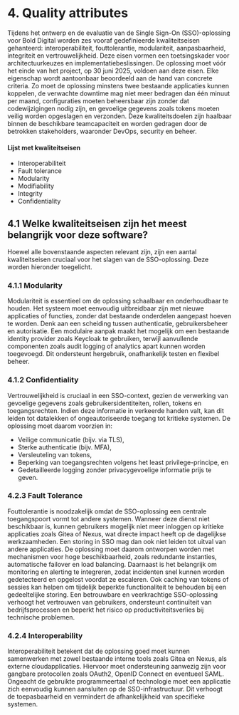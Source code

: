 # 4. Quality attributes
Tijdens het ontwerp en de evaluatie van de Single Sign-On (SSO)-oplossing voor Bold Digital worden zes vooraf gedefinieerde kwaliteitseisen gehanteerd:
interoperabiliteit, fouttolerantie, modulariteit, aanpasbaarheid, integriteit en vertrouwelijkheid.
Deze eisen vormen een toetsingskader voor architectuurkeuzes en implementatiebeslissingen.
De oplossing moet vóór het einde van het project, op 30 juni 2025, voldoen aan deze eisen.
Elke eigenschap wordt aantoonbaar beoordeeld aan de hand van concrete criteria.
Zo moet de oplossing minstens twee bestaande applicaties kunnen koppelen, de verwachte downtime mag niet meer bedragen dan één minuut per maand, configuraties moeten beheersbaar zijn zonder dat codewijzigingen nodig zijn, en gevoelige gegevens zoals tokens moeten veilig worden opgeslagen en verzonden.
Deze kwaliteitsdoelen zijn haalbaar binnen de beschikbare teamcapaciteit en worden gedragen door de betrokken stakeholders, waaronder DevOps, security en beheer.

#### Lijst met kwaliteitseisen
- Interoperabiliteit
- Fault tolerance
- Modularity
- Modifiability
- Integrity
- Confidentiality

## 4.1 Welke kwaliteitseisen zijn het meest belangrijk voor deze software?
Hoewel alle bovenstaande aspecten relevant zijn, zijn een aantal kwaliteitseisen cruciaal voor het slagen van de SSO-oplossing. Deze worden hieronder toegelicht.

### 4.1.1 Modularity
Modulariteit is essentieel om de oplossing schaalbaar en onderhoudbaar te houden. Het systeem moet eenvoudig uitbreidbaar zijn met nieuwe applicaties of functies, zonder dat bestaande onderdelen aangepast hoeven te worden. Denk aan een scheiding tussen authenticatie, gebruikersbeheer en autorisatie.
Een modulaire aanpak maakt het mogelijk om een bestaande identity provider zoals Keycloak te gebruiken, terwijl aanvullende componenten zoals audit logging of analytics apart kunnen worden toegevoegd.
Dit ondersteunt hergebruik, onafhankelijk testen en flexibel beheer.

### 4.1.2 Confidentiality
Vertrouwelijkheid is cruciaal in een SSO-context, gezien de verwerking van gevoelige gegevens zoals gebruikersidentiteiten, rollen, tokens en toegangsrechten.
Indien deze informatie in verkeerde handen valt, kan dit leiden tot datalekken of ongeautoriseerde toegang tot kritieke systemen.
De oplossing moet daarom voorzien in:

- Veilige communicatie (bijv. via TLS),
- Sterke authenticatie (bijv. MFA),
- Versleuteling van tokens,
- Beperking van toegangsrechten volgens het least privilege-principe, en
- Gedetailleerde logging zonder privacygevoelige informatie prijs te geven.

### 4.2.3 Fault Tolerance
Fouttolerantie is noodzakelijk omdat de SSO-oplossing een centrale toegangspoort vormt tot andere systemen. Wanneer deze dienst niet beschikbaar is, kunnen gebruikers mogelijk niet meer inloggen op kritieke applicaties zoals Gitea of Nexus, wat directe impact heeft op de dagelijkse werkzaamheden. Een storing in SSO mag dan ook niet leiden tot uitval van andere applicaties. De oplossing moet daarom ontworpen worden met mechanismen voor hoge beschikbaarheid, zoals redundante instanties, automatische failover en load balancing. Daarnaast is het belangrijk om monitoring en alerting te integreren, zodat incidenten snel kunnen worden gedetecteerd en opgelost voordat ze escaleren. Ook caching van tokens of sessies kan helpen om tijdelijk beperkte functionaliteit te behouden bij een gedeeltelijke storing. Een betrouwbare en veerkrachtige SSO-oplossing verhoogt het vertrouwen van gebruikers, ondersteunt continuïteit van bedrijfsprocessen en beperkt het risico op productiviteitsverlies bij technische problemen.
### 4.2.4 Interoperability
Interoperabiliteit betekent dat de oplossing goed moet kunnen samenwerken met zowel bestaande interne tools zoals Gitea en Nexus, als externe cloudapplicaties.
Hiervoor moet ondersteuning aanwezig zijn voor gangbare protocollen zoals OAuth2, OpenID Connect en eventueel SAML.
Ongeacht de gebruikte programmeertaal of technologie moet een applicatie zich eenvoudig kunnen aansluiten op de SSO-infrastructuur.
Dit verhoogt de toepasbaarheid en vermindert de afhankelijkheid van specifieke systemen.
